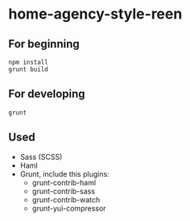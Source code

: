 home-agency-style-reen
======================

## For beginning ##
```
npm install
grunt build
```

## For developing ##
```
grunt
```

## Used ##
- Sass (SCSS)
- Haml
- Grunt, include this plugins:
  - grunt-contrib-haml
  - grunt-contrib-sass
  - grunt-contrib-watch
  - grunt-yui-compressor